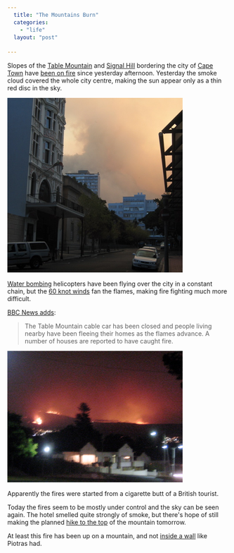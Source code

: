 ```yaml
---
  title: "The Mountains Burn"
  categories: 
    - "life"
  layout: "post"

---
```

Slopes of the [Table Mountain][2] and [Signal Hill][3] bordering the city of [Cape Town][4] have [been on fire][5] since yesterday afternoon. Yesterday the smoke cloud covered the whole city centre, making the sun appear only as a thin red disc in the sky.

![Smoke pales the sun](/files/Cape_Town_Fire_2006b.jpg)

[Water bombing][6] helicopters have been flying over the city in a constant chain, but the [60 knot winds][1] fan the flames, making fire fighting much more difficult.

[BBC News adds][7]:

> The Table Mountain cable car has been closed and people living nearby have been fleeing their homes as the flames advance. A number of houses are reported to have caught fire.

![Signal Hill inferno at night](/files/Cape_Town_Fire_2006.jpg)

Apparently the fires were started from a cigarette butt of a British tourist.

Today the fires seem to be mostly under control and the sky can be seen again. The hotel smelled quite strongly of smoke, but there's hope of still making the planned [hike to the top][8] of the mountain tomorrow.

At least this fire has been up on a mountain, and not [inside a wall][9] like Piotras had.

[1]: http://www.andnetwork.com/app?service=direct/1/Home/$StorySummary$0.$DirectLink$2&sp=l14600
[2]: http://en.wikipedia.org/wiki/Table_Mountain
[3]: http://en.wikipedia.org/wiki/Signal_Hill_%28Cape_Town%29
[4]: http://en.wikipedia.org/wiki/Cape_Town
[5]: http://en.wikipedia.org/wiki/Table_Mountain_fire%2C_2006
[6]: http://en.wikipedia.org/wiki/Aerial_firefighting
[7]: http://news.bbc.co.uk/1/hi/world/africa/4652512.stm
[8]: http://www.southafrica-travel.net/westcape/cato_06.htm
[9]: http://www.nemein.com/people/piotras/it-s-in-the-wall-.html